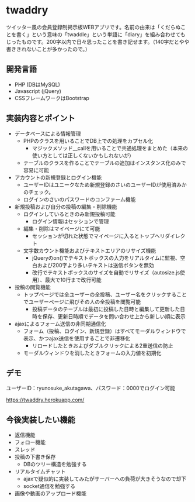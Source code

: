 # twaddry

ツイッター風の会員登録制掲示板WEBアプリです。名前の由来は「くだらぬことを書く」という意味の「twaddle」という単語に「diary」を組み合わせてもじったものです。200字以内で日々思ったことを書き記せます。（140字だとやや書ききれないことが多かったので。）

## 開発言語

- PHP (DBはMySQL)
- Javascript (jQuery)
- CSSフレームワークはBootstrap

## 実装内容とポイント

- データベースによる情報管理
  - PHPのクラスを用いることでDB上での処理をカプセル化
    - マジックメソッド__callを用いることで共通処理をまとめた（本来の使い方としては正しくないかもしれないが）
  - テーブルのクラスを作ることでテーブルの追加はインスタンス化のみで容易に可能
- アカウントの新規登録とログイン機能
  - ユーザーIDはユニークなため新規登録のさいのユーザーIDが使用済みかのチェック。
  - ログインのさいのパスワードのコンファーム機能
- 新規投稿および自分の投稿の編集・削除機能
  - ログインしているときのみ新規投稿可能
    - ログイン情報はセッションで管理
  - 編集・削除はマイページにて可能
    - セッションが切れた状態でマイページに入るとトップへリダイレクト
  - 文字数カウント機能およびテキストエリアのリサイズ機能
    - jQueryのon()でテキストボックスの入力をリアルタイムに監視、空白および200字より多いテキストは送信ボタンを無効
    - 改行でテキストボックスのサイズを自動でリサイズ（autosize.js使用）、最大で10行まで改行可能
- 投稿の閲覧機能
  - トップページでは全ユーザーの全投稿、ユーザー名をクリックすることでユーザーページに飛びその人の全投稿を閲覧可能
    - 投稿データのテーブルは最初に投稿した日時と編集して更新した日時を保存、更新日時順でデータを問い合わせ上から新しい順に表示
- ajaxによるフォーム送信の非同期通信化
  - フォーム（投稿、ログイン、新規登録）はすべてモーダルウィンドウで表示、かつajax送信を使用することで非遷移化
    - リロードしたときおよびダブルクリックによる2重送信の防止
  - モーダルウィンドウを消したときフォームの入力値を初期化

## デモ

ユーザーID：ryunosuke_akutagawa、パスワード：0000でログイン可能

https://twaddry.herokuapp.com/

## 今後実装したい機能
- 返信機能
- フォロー機能
- スレッド
- 投稿の下書き保存
  - DBのツリー構造を勉強する
- リアルタイムチャット
  - ajaxで疑似的に実装してみたがサーバーへの負荷が大きそうなので却下
  - socket通信を勉強する
- 画像や動画のアップロード機能